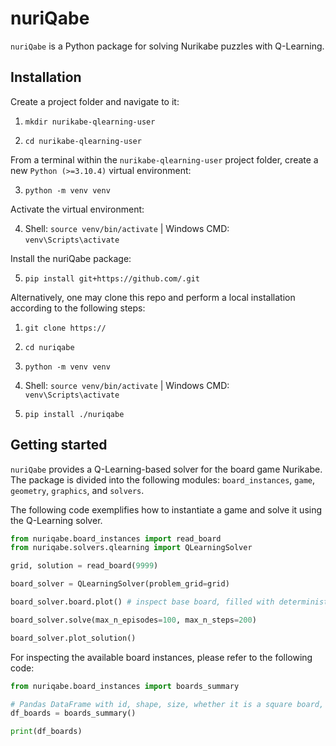 # nuriQabe

`nuriQabe` is a Python package for solving Nurikabe puzzles with Q-Learning.


## Installation

Create a project folder and navigate to it:

1. ```mkdir nurikabe-qlearning-user```

2. ```cd nurikabe-qlearning-user```

From a terminal within the `nurikabe-qlearning-user` project folder, create a new `Python (>=3.10.4)` virtual environment:

3. ```python -m venv venv```

Activate the virtual environment:

4. Shell: `source venv/bin/activate` | Windows CMD: `venv\Scripts\activate`

Install the nuriQabe package:

5. ```pip install git+https://github.com/.git```

Alternatively, one may clone this repo and perform a local installation according to the following steps:

1. ```git clone https://```

2. ```cd nuriqabe```

3. ```python -m venv venv```

4. Shell: `source venv/bin/activate` | Windows CMD: `venv\Scripts\activate`

5. ```pip install ./nuriqabe```

## Getting started

`nuriQabe` provides a Q-Learning-based solver for the board game Nurikabe. The package is divided into the following modules: `board_instances`, `game`, `geometry`, `graphics`, and `solvers`.

The following code exemplifies how to instantiate a game and solve it using the Q-Learning solver.

```python
from nuriqabe.board_instances import read_board
from nuriqabe.solvers.qlearning import QLearningSolver

grid, solution = read_board(9999)

board_solver = QLearningSolver(problem_grid=grid)

board_solver.board.plot() # inspect base board, filled with deterministic rules

board_solver.solve(max_n_episodes=100, max_n_steps=200)

board_solver.plot_solution()
```

For inspecting the available board instances, please refer to the following code:

```python
from nuriqabe.board_instances import boards_summary

# Pandas DataFrame with id, shape, size, whether it is a square board, and n_islands
df_boards = boards_summary()

print(df_boards)
```
